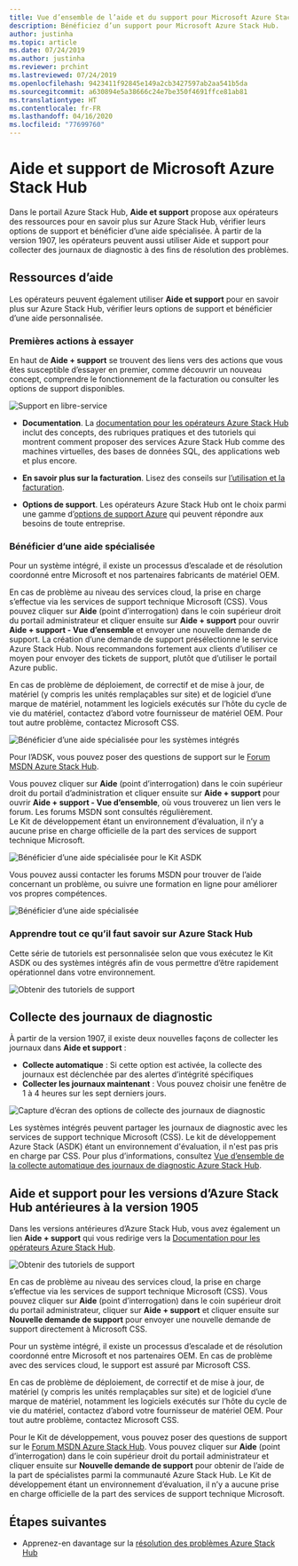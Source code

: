 ```yaml
---
title: Vue d’ensemble de l’aide et du support pour Microsoft Azure Stack Hub
description: Bénéficiez d’un support pour Microsoft Azure Stack Hub.
author: justinha
ms.topic: article
ms.date: 07/24/2019
ms.author: justinha
ms.reviewer: prchint
ms.lastreviewed: 07/24/2019
ms.openlocfilehash: 9423411f92845e149a2cb3427597ab2aa541b5da
ms.sourcegitcommit: a630894e5a38666c24e7be350f4691ffce81ab81
ms.translationtype: HT
ms.contentlocale: fr-FR
ms.lasthandoff: 04/16/2020
ms.locfileid: "77699760"
---
```

# <a name="microsoft-azure-stack-hub-help-and-support"></a>Aide et support de Microsoft Azure Stack Hub

Dans le portail Azure Stack Hub, **Aide et support** propose aux opérateurs des ressources pour en savoir plus sur Azure Stack Hub, vérifier leurs options de support et bénéficier d’une aide spécialisée. À partir de la version 1907, les opérateurs peuvent aussi utiliser Aide et support pour collecter des journaux de diagnostic à des fins de résolution des problèmes.  

## <a name="help-resources"></a>Ressources d’aide 

Les opérateurs peuvent également utiliser **Aide et support** pour en savoir plus sur Azure Stack Hub, vérifier leurs options de support et bénéficier d’une aide personnalisée. 

### <a name="things-to-try-first"></a>Premières actions à essayer

En haut de **Aide + support** se trouvent des liens vers des actions que vous êtes susceptible d’essayer en premier, comme découvrir un nouveau concept, comprendre le fonctionnement de la facturation ou consulter les options de support disponibles. 

![Support en libre-service](media/azure-stack-help-and-support/get-support-tiles.png)

- **Documentation**. La [documentation pour les opérateurs Azure Stack Hub](index.yml) inclut des concepts, des rubriques pratiques et des tutoriels qui montrent comment proposer des services Azure Stack Hub comme des machines virtuelles, des bases de données SQL, des applications web et plus encore. 

- **En savoir plus sur la facturation**. Lisez des conseils sur [l’utilisation et la facturation](azure-stack-billing-and-chargeback.md).

- **Options de support**. Les opérateurs Azure Stack Hub ont le choix parmi une gamme d’[options de support Azure](https://aka.ms/azstacksupport) qui peuvent répondre aux besoins de toute entreprise. 

### <a name="get-expert-help"></a>Bénéficier d’une aide spécialisée 

Pour un système intégré, il existe un processus d’escalade et de résolution coordonné entre Microsoft et nos partenaires fabricants de matériel OEM.

En cas de problème au niveau des services cloud, la prise en charge s’effectue via les services de support technique Microsoft (CSS). Vous pouvez cliquer sur **Aide** (point d’interrogation) dans le coin supérieur droit du portail administrateur et cliquer ensuite sur **Aide + support** pour ouvrir **Aide + support - Vue d’ensemble** et envoyer une nouvelle demande de support. La création d’une demande de support présélectionne le service Azure Stack Hub. Nous recommandons fortement aux clients d’utiliser ce moyen pour envoyer des tickets de support, plutôt que d’utiliser le portail Azure public. 

En cas de problème de déploiement, de correctif et de mise à jour, de matériel (y compris les unités remplaçables sur site) et de logiciel d’une marque de matériel, notamment les logiciels exécutés sur l’hôte du cycle de vie du matériel, contactez d’abord votre fournisseur de matériel OEM. Pour tout autre problème, contactez Microsoft CSS.

![Bénéficier d’une aide spécialisée pour les systèmes intégrés](media/azure-stack-help-and-support/get-support-integrated.png)

Pour l’ADSK, vous pouvez poser des questions de support sur le [Forum MSDN Azure Stack Hub](https://social.msdn.microsoft.com/Forums/azure/home?forum=azurestack). 

Vous pouvez cliquer sur **Aide** (point d’interrogation) dans le coin supérieur droit du portail d’administration et cliquer ensuite sur **Aide + support** pour ouvrir **Aide + support - Vue d’ensemble**, où vous trouverez un lien vers le forum. Les forums MSDN sont consultés régulièrement.  
Le Kit de développement étant un environnement d’évaluation, il n’y a aucune prise en charge officielle de la part des services de support technique Microsoft.

![Bénéficier d’une aide spécialisée pour le Kit ASDK](media/azure-stack-help-and-support/get-support-asdk.png)

Vous pouvez aussi contacter les forums MSDN pour trouver de l’aide concernant un problème, ou suivre une formation en ligne pour améliorer vos propres compétences. 

![Bénéficier d’une aide spécialisée](media/azure-stack-help-and-support/get-support-cards.png)

### <a name="get-up-to-speed-with-azure-stack-hub"></a>Apprendre tout ce qu’il faut savoir sur Azure Stack Hub

Cette série de tutoriels est personnalisée selon que vous exécutez le Kit ASDK ou des systèmes intégrés afin de vous permettre d’être rapidement opérationnel dans votre environnement. 

![Obtenir des tutoriels de support](media/azure-stack-help-and-support/get-support-tutorials.png)

## <a name="diagnostic-log-collection"></a>Collecte des journaux de diagnostic

À partir de la version 1907, il existe deux nouvelles façons de collecter les journaux dans **Aide et support** :

- **Collecte automatique** : Si cette option est activée, la collecte des journaux est déclenchée par des alertes d’intégrité spécifiques 
- **Collecter les journaux maintenant** : Vous pouvez choisir une fenêtre de 1 à 4 heures sur les sept derniers jours.

![Capture d’écran des options de collecte des journaux de diagnostic](media/azure-stack-automatic-log-collection/azure-stack-log-collection-overview.png)

Les systèmes intégrés peuvent partager les journaux de diagnostic avec les services de support technique Microsoft (CSS). Le kit de développement Azure Stack (ASDK) étant un environnement d'évaluation, il n'est pas pris en charge par CSS. Pour plus d’informations, consultez [Vue d’ensemble de la collecte automatique des journaux de diagnostic Azure Stack Hub](azure-stack-diagnostic-log-collection-overview.md).



## <a name="help-and-support-for-earlier-releases-azure-stack-hub-pre-1905"></a>Aide et support pour les versions d’Azure Stack Hub antérieures à la version 1905

Dans les versions antérieures d’Azure Stack Hub, vous avez également un lien **Aide + support** qui vous redirige vers la [Documentation pour les opérateurs Azure Stack Hub](https://aka.ms/adminportaldocs).

![Obtenir des tutoriels de support](media/azure-stack-help-and-support/get-support-previous.png)

En cas de problème au niveau des services cloud, la prise en charge s’effectue via les services de support technique Microsoft (CSS). Vous pouvez cliquer sur **Aide** (point d’interrogation) dans le coin supérieur droit du portail administrateur, cliquer sur **Aide + support** et cliquer ensuite sur **Nouvelle demande de support** pour envoyer une nouvelle demande de support directement à Microsoft CSS.

Pour un système intégré, il existe un processus d’escalade et de résolution coordonné entre Microsoft et nos partenaires OEM. En cas de problème avec des services cloud, le support est assuré par Microsoft CSS. 

En cas de problème de déploiement, de correctif et de mise à jour, de matériel (y compris les unités remplaçables sur site) et de logiciel d’une marque de matériel, notamment les logiciels exécutés sur l’hôte du cycle de vie du matériel, contactez d’abord votre fournisseur de matériel OEM. Pour tout autre problème, contactez Microsoft CSS.

Pour le Kit de développement, vous pouvez poser des questions de support sur le [Forum MSDN Azure Stack Hub](https://social.msdn.microsoft.com/Forums/azure/home?forum=azurestack). Vous pouvez cliquer sur **Aide** (point d’interrogation) dans le coin supérieur droit du portail administrateur et cliquer ensuite sur **Nouvelle demande de support** pour obtenir de l’aide de la part de spécialistes parmi la communauté Azure Stack Hub.
Le Kit de développement étant un environnement d’évaluation, il n’y a aucune prise en charge officielle de la part des services de support technique Microsoft.

## <a name="next-steps"></a>Étapes suivantes

- Apprenez-en davantage sur la [résolution des problèmes Azure Stack Hub](azure-stack-troubleshooting.md)